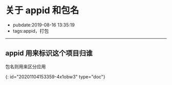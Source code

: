 # 关于 appid 和包名

- pubdate:2019-08-16 13:35:19
- tags:appid，打包

---

## appid 用来标识这个项目归谁

包名则用来区分应用


{: id="20201104153359-4x1obw3" type="doc"}
